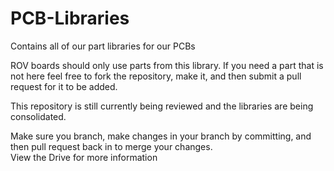 # PCB-Libraries
Contains all of our part libraries for our PCBs

ROV boards should only use parts from this library. If you need a part that is not here feel free
to fork the repository, make it, and then submit a pull request for it to be added. 

This repository is still currently being reviewed and the libraries are being consolidated.  

Make sure you branch, make changes in your branch by committing, and then pull request back in to merge your changes.  
View the Drive for more information
